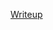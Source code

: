 [Writeup](https://github.com/karma9874/CTF-Writeups/blob/master/DarkCON_CTF/Fire%20in%20the%20Androiddd/Fire_in_the_Androiddd.md)